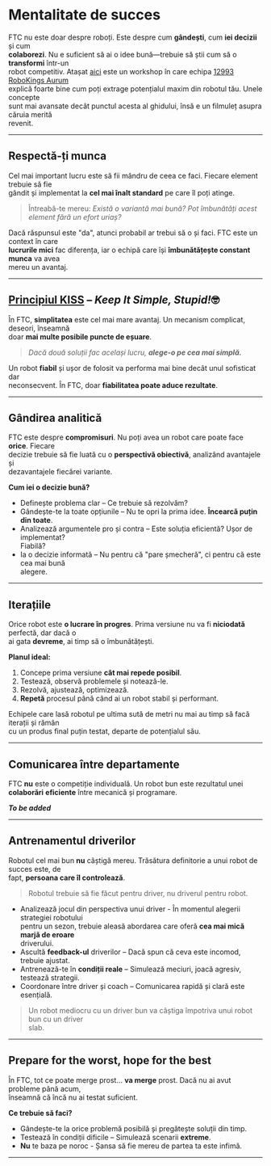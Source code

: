 # **Mentalitate de succes**

FTC nu este doar despre roboți. Este despre cum **gândești**, cum **iei decizii** și cum  
**colaborezi**. Nu e suficient să ai o idee bună—trebuie să știi cum să o **transformi** într-un  
robot competitiv. Atașat [aici](https://www.youtube.com/watch?v=qIUIWsuzY8Q&t=250s) este un workshop în care echipa [12993 RoboKings Aurum](https://ftcscout.org/teams/12993)  
explică foarte bine cum poți extrage potențialul maxim din robotul tău. Unele concepte  
sunt mai avansate decât punctul acesta al ghidului, însă e un filmuleț asupra căruia merită  
revenit.

<hr>

## **Respectă-ți munca**

Cel mai important lucru este să fii mândru de ceea ce faci. Fiecare element trebuie să fie  
gândit și implementat la **cel mai înalt standard** pe care îl poți atinge.

> Întreabă-te mereu: _Există o variantă mai bună? Pot îmbunătăți acest element fără un efort uriaș?_

Dacă răspunsul este "da", atunci probabil ar trebui să o și faci. FTC este un context în care  
**lucrurile mici** fac diferența, iar o echipă care își **îmbunătățește constant munca** va avea  
mereu un avantaj.

<hr>

## **[Principiul KISS](https://en.wikipedia.org/wiki/KISS_principle) – *Keep It Simple, Stupid!*🤓**

În FTC, **simplitatea** este cel mai mare avantaj. Un mecanism complicat, deseori, înseamnă  
doar **mai multe posibile puncte de eșuare**.

> _Dacă două soluții fac același lucru, **alege-o pe cea mai simplă.**_

Un robot **fiabil** și ușor de folosit va performa mai bine decât unul sofisticat dar  
neconsecvent. În FTC, doar **fiabilitatea poate aduce rezultate**.

<hr>

## **Gândirea analitică**

FTC este despre **compromisuri**. Nu poți avea un robot care poate face **orice**. Fiecare  
decizie trebuie să fie luată cu o **perspectivă obiectivă**, analizând avantajele și  
dezavantajele fiecărei variante.

**Cum iei o decizie bună?**

- Definește problema clar – Ce trebuie să rezolvăm?
- Gândește-te la toate opțiunile – Nu te opri la prima idee. **Încearcă puțin din toate**.
- Analizează argumentele pro și contra – Este soluția eficientă? Ușor de implementat?  
  Fiabilă?
- Ia o decizie informată – Nu pentru că "pare șmecheră", ci pentru că este cea mai bună  
  alegere.

<hr>

## **Iterațiile**

Orice robot este **o lucrare în progres**. Prima versiune nu va fi **niciodată** perfectă, dar dacă o  
ai gata **devreme**, ai timp să o îmbunătățești.

**Planul ideal:**

1. Concepe prima versiune **cât mai repede posibil**.
2. Testează, observă problemele și notează-le.
3. Rezolvă, ajustează, optimizează.
4. **Repetă** procesul până când ai un robot stabil și performant.

Echipele care lasă robotul pe ultima sută de metri nu mai au timp să facă iterații și rămân  
cu un produs final puțin testat, departe de potențialul său.

<hr>

## **Comunicarea între departamente**

FTC **nu** este o competiție individuală. Un robot bun este rezultatul unei **colaborări**
**eficiente** între mecanică și programare.

**_To be added_**

<hr>

## **Antrenamentul driverilor**

Robotul cel mai bun **nu** câștigă mereu. Trăsătura definitorie a unui robot de succes este, de  
fapt, **persoana care îl controlează**.

> Robotul trebuie să fie făcut pentru driver, nu driverul pentru robot.

- Analizează jocul din perspectiva unui driver - În momentul alegerii strategiei robotului  
  pentru un sezon, trebuie aleasă abordarea care oferă **cea mai mică marjă de eroare**  
  driverului.
- Ascultă **feedback-ul** driverilor – Dacă spun că ceva este incomod, trebuie ajustat.
- Antrenează-te în **condiții reale** – Simulează meciuri, joacă agresiv, testează strategii.
- Coordonare între driver și coach – Comunicarea rapidă și clară este esențială.

> Un robot mediocru cu un driver bun va câștiga împotriva unui robot bun cu un driver  
> slab.

<hr>

## **Prepare for the worst, hope for the best**

În FTC, tot ce poate merge prost… **va merge** prost. Dacă nu ai avut probleme până acum,  
înseamnă că încă nu ai testat suficient.

**Ce trebuie să faci?**

- Gândește-te la orice problemă posibilă și pregătește soluții din timp.
- Testează în condiții dificile – Simulează scenarii **extreme**.
- **Nu** te baza pe noroc - Șansa să fie mereu de partea ta este infimă.

<hr>
